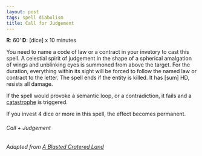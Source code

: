 ```yaml
---
layout: post
tags: spell diabolism
title: Call for Judgement
---
```


**R**: 60’		**D**: [dice] x 10 minutes

You need to name a code of law or a contract in your invetory to cast this spell. A celestial spirit of judgement in the shape of a spherical amalgation of wings and unblinking eyes is summoned from above the target. For the duration, everything within its sight will be forced to follow the named law or contract to the letter. The spell ends if the entity is killed. It has [sum] HD, resists all damage.

If the spell would provoke a semantic loop, or a contradiction, it fails and a [catastrophe](/list/spell-catastrophe) is triggered.

If you invest 4 dice or more in this spell, the effect becomes permanent.

###### Call + Judgement
###### Adapted from [A Blasted Cratered Land](https://crateredland.blogspot.com/2019/01/the-cleric.html)
